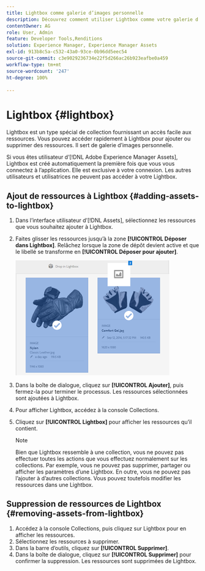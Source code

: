 ```yaml
---
title: Lightbox comme galerie d’images personnelle
description: Découvrez comment utiliser Lightbox comme votre galerie d’images personnelle dans Adobe Experience Manager Assets.
contentOwner: AG
role: User, Admin
feature: Developer Tools,Renditions
solution: Experience Manager, Experience Manager Assets
exl-id: 913b8c5a-c532-43a0-93ce-0b96dd5eec54
source-git-commit: c3e9029236734e22f5d266ac26b923eafbe0a459
workflow-type: tm+mt
source-wordcount: '247'
ht-degree: 100%

---
```


# Lightbox {#lightbox}

Lightbox est un type spécial de collection fournissant un accès facile aux ressources. Vous pouvez accéder rapidement à Lightbox pour ajouter ou supprimer des ressources. Il sert de galerie d’images personnelle.

Si vous êtes utilisateur d’[!DNL Adobe Experience Manager Assets], Lightbox est créé automatiquement la première fois que vous vous connectez à l’application. Elle est exclusive à votre connexion. Les autres utilisateurs et utilisatrices ne peuvent pas accéder à votre Lightbox.

## Ajout de ressources à Lightbox {#adding-assets-to-lightbox}

1. Dans l’interface utilisateur d’[!DNL Assets], sélectionnez les ressources que vous souhaitez ajouter à Lightbox.
1. Faites glisser les ressources jusqu’à la zone **[!UICONTROL Déposer dans Lightbox]**. Relâchez lorsque la zone de dépôt devient active et que le libellé se transforme en **[!UICONTROL Déposer pour ajouter]**.

   ![add_to_lightbox](assets/add_to_lightbox.png)

1. Dans la boîte de dialogue, cliquez sur **[!UICONTROL Ajouter]**, puis fermez-la pour terminer le processus. Les ressources sélectionnées sont ajoutées à Lightbox.
1. Pour afficher Lightbox, accédez à la console Collections.
1. Cliquez sur **[!UICONTROL Lightbox]** pour afficher les ressources qu’il contient.

   >[!NOTE]
   >
   >Bien que Lightbox ressemble à une collection, vous ne pouvez pas effectuer toutes les actions que vous effectuez normalement sur les collections. Par exemple, vous ne pouvez pas supprimer, partager ou afficher les paramètres d’une Lightbox. En outre, vous ne pouvez pas l’ajouter à d’autres collections. Vous pouvez toutefois modifier les ressources dans une Lightbox.

## Suppression de ressources de Lightbox {#removing-assets-from-lightbox}

1. Accédez à la console Collections, puis cliquez sur Lightbox pour en afficher les ressources.
1. Sélectionnez les ressources à supprimer.
1. Dans la barre d’outils, cliquez sur **[!UICONTROL Supprimer]**.
1. Dans la boîte de dialogue, cliquez sur **[!UICONTROL Supprimer]** pour confirmer la suppression. Les ressources sont supprimées de Lightbox.
